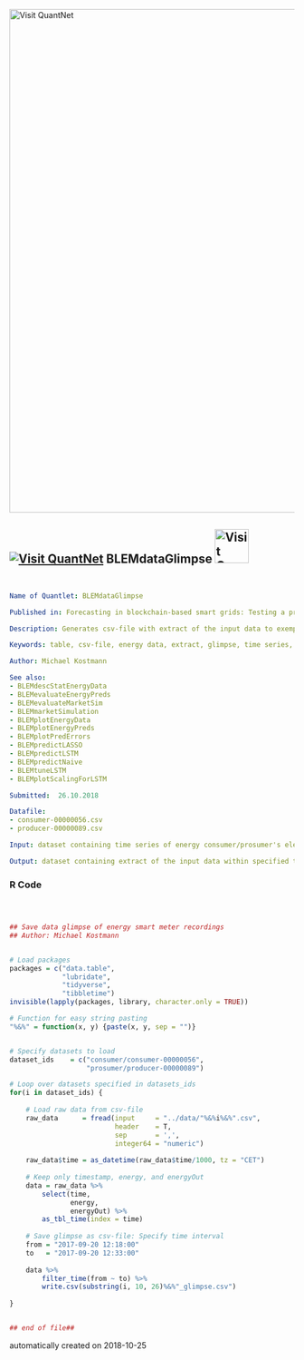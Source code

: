 [<img src="https://github.com/QuantLet/Styleguide-and-FAQ/blob/master/pictures/banner.png" width="888" alt="Visit QuantNet">](http://quantlet.de/)

## [<img src="https://github.com/QuantLet/Styleguide-and-FAQ/blob/master/pictures/qloqo.png" alt="Visit QuantNet">](http://quantlet.de/) **BLEMdataGlimpse** [<img src="https://github.com/QuantLet/Styleguide-and-FAQ/blob/master/pictures/QN2.png" width="60" alt="Visit QuantNet 2.0">](http://quantlet.de/)

```yaml


Name of Quantlet: BLEMdataGlimpse

Published in: Forecasting in blockchain-based smart grids: Testing a prerequisite for the implementation of local energy markets

Description: Generates csv-file with extract of the input data to exemplify data structure in table format.

Keywords: table, csv-file, energy data, extract, glimpse, time series, energy production, energy consumption, data snippet

Author: Michael Kostmann

See also:
- BLEMdescStatEnergyData
- BLEMevaluateEnergyPreds
- BLEMevaluateMarketSim
- BLEMmarketSimulation
- BLEMplotEnergyData
- BLEMplotEnergyPreds
- BLEMplotPredErrors
- BLEMpredictLASSO
- BLEMpredictLSTM
- BLEMpredictNaive
- BLEMtuneLSTM
- BLEMplotScalingForLSTM

Submitted:  26.10.2018

Datafile:
- consumer-00000056.csv
- producer-00000089.csv

Input: dataset containing time series of energy consumer/prosumer's electricity readings and timestamps

Output: dataset containing extract of the input data within specified time interval
```

### R Code
```r



## Save data glimpse of energy smart meter recordings
## Author: Michael Kostmann


# Load packages
packages = c("data.table",
             "lubridate",
             "tidyverse",
             "tibbletime")
invisible(lapply(packages, library, character.only = TRUE))

# Function for easy string pasting
"%&%" = function(x, y) {paste(x, y, sep = "")}


# Specify datasets to load
dataset_ids    = c("consumer/consumer-00000056",
                   "prosumer/producer-00000089")

# Loop over datasets specified in datasets_ids
for(i in dataset_ids) {
    
    # Load raw data from csv-file
    raw_data      = fread(input     = "../data/"%&%i%&%".csv",
                          header    = T,
                          sep       = ',',
                          integer64 = "numeric")
    
    raw_data$time = as_datetime(raw_data$time/1000, tz = "CET")
    
    # Keep only timestamp, energy, and energyOut
    data = raw_data %>%
        select(time,
               energy,
               energyOut) %>%
        as_tbl_time(index = time)
    
    # Save glimpse as csv-file: Specify time interval
    from = "2017-09-20 12:18:00"
    to   = "2017-09-20 12:33:00"
    
    data %>%
        filter_time(from ~ to) %>%
        write.csv(substring(i, 10, 26)%&%"_glimpse.csv")
    
}


## end of file##

```

automatically created on 2018-10-25